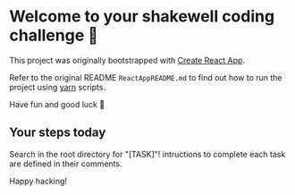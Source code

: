 # Welcome to your shakewell coding challenge :wave:

This project was originally bootstrapped with [Create React App](https://github.com/facebook/create-react-app).

Refer to the original README `ReactAppREADME.md` to find out how to run the project using [yarn](https://yarnpkg.com/) scripts.

Have fun and good luck :dizzy:

## Your steps today

Search in the root directory for "[TASK]"! intructions to complete each task are defined in their comments.

Happy hacking!
